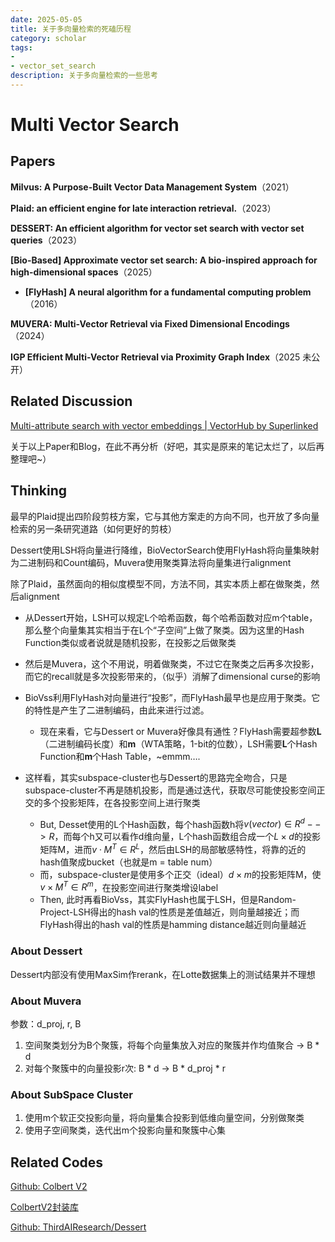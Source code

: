 ```yaml
---
date: 2025-05-05
title: 关于多向量检索的死磕历程
category: scholar
tags:
- 
- vector_set_search
description: 关于多向量检索的一些思考
---
```


# Multi Vector Search

## Papers

**Milvus: A Purpose-Built Vector Data Management System**（2021）

**Plaid: an efficient engine for late interaction retrieval.**（2023）

**DESSERT: An efficient algorithm for vector set search with vector set queries**（2023）

**[Bio-Based] Approximate vector set search: A bio-inspired approach for high-dimensional spaces**（2025）

- **[FlyHash] A neural algorithm for a fundamental computing problem**（2016）

**MUVERA: Multi-Vector Retrieval via Fixed Dimensional Encodings**（2024）

**IGP Efficient Multi-Vector Retrieval via Proximity Graph Index**（2025 未公开）

## Related Discussion

[Multi-attribute search with vector embeddings | VectorHub by Superlinked](https://superlinked.com/vectorhub/articles/multi-attribute-semantic-search)

关于以上Paper和Blog，在此不再分析（好吧，其实是原来的笔记太烂了，以后再整理吧~）



## Thinking

最早的Plaid提出四阶段剪枝方案，它与其他方案走的方向不同，也开放了多向量检索的另一条研究道路（如何更好的剪枝）

Dessert使用LSH将向量进行降维，BioVectorSearch使用FlyHash将向量集映射为二进制码和Count编码，Muvera使用聚类算法将向量集进行alignment

除了Plaid，虽然面向的相似度模型不同，方法不同，其实本质上都在做聚类，然后alignment

- 从Dessert开始，LSH可以规定L个哈希函数，每个哈希函数对应m个table，那么整个向量集其实相当于在L个“子空间”上做了聚类。因为这里的Hash Function类似或者说就是随机投影，在投影之后做聚类

- 然后是Muvera，这个不用说，明着做聚类，不过它在聚类之后再多次投影，而它的recall就是多次投影带来的，（似乎）消解了dimensional curse的影响

- BioVss利用FlyHash对向量进行“投影”，而FlyHash最早也是应用于聚类。它的特性是产生了二进制编码，由此来进行过滤。
  - 现在来看，它与Dessert or Muvera好像具有通性？FlyHash需要超参数**L**（二进制编码长度）和**m**（WTA策略，1-bit的位数），LSH需要**L**个Hash Function和**m**个Hash Table，~emmm….
  
- 这样看，其实subspace-cluster也与Dessert的思路完全吻合，只是subspace-cluster不再是随机投影，而是通过迭代，获取尽可能使投影空间正交的多个投影矩阵，在各投影空间上进行聚类
  - But, Desset使用的L个Hash函数，每个hash函数h将$v(vector) \in R^d --> R$，而每个h又可以看作d维向量，L个hash函数组合成一个$L \times d$的投影矩阵M，进而$v\cdot M^T \in R^L$，然后由LSH的局部敏感特性，将靠的近的hash值聚成bucket（也就是m = table num）
  - 而，subspace-cluster是使用多个正交（ideal）$d \times m$的投影矩阵M，使$v\times M^T \in R^m$，在投影空间进行聚类增设label
  - Then, 此时再看BioVss，其实FlyHash也属于LSH，但是Random-Project-LSH得出的hash val的性质是差值越近，则向量越接近；而FlyHash得出的hash val的性质是hamming distance越近则向量越近
  

### About Dessert

Dessert内部没有使用MaxSim作rerank，在Lotte数据集上的测试结果并不理想

### About Muvera

参数：d_proj, r, B

1. 空间聚类划分为B个聚簇，将每个向量集放入对应的聚簇并作均值聚合 -> B  * d
2. 对每个聚簇中的向量投影r次: B  * d -> B * d_proj * r



### About SubSpace Cluster

1. 使用m个软正交投影向量，将向量集合投影到低维向量空间，分别做聚类
2. 使用子空间聚类，迭代出m个投影向量和聚簇中心集

## **Related Codes**

[Github: Colbert V2](https://github.com/stanford-futuredata/ColBERT)

[ColbertV2封装库](https://github.com/AnswerDotAI/RAGatouille)

[Github: ThirdAIResearch/Dessert](https://github.com/ThirdAIResearch/Dessert)

